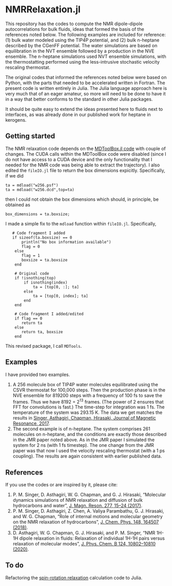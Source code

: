 # NMRRelaxation.jl

This repository has the codes to compute the NMR dipole-dipole autocorrelations for bulk fluids, ideas that formed the basis of the references noted below. The following examples are included for reference: (1) bulk water modeled using the TIP4P potential, and (2) bulk n-heptane described by the CGenFF potential. The water simulations are based on equilibration in the NVT ensemble followed by a production in the NVE ensemble. The n-heptane simulations used NVT ensemble simulations, with the thermostatting performed using the less-intrusive stochastic velocity rescaling thermostat. 


The original codes that informed the references noted below were based on Python, with the parts that needed to be accelerated written in Fortran. The present code is written entirely in Julia. The Julia language approach here is very much that of an eager amateur, so more will need to be done to have it in a way that better conforms to the standard in other Julia packages.  

It should be quite easy to extend the ideas presented here to fluids next to interfaces, as was already done in our published work for heptane in kerogens. 

## Getting started

The NMR relaxation code depends on the [MDToolBox.jl code](https://github.com/matsunagalab/MDToolbox.jl) with couple of changes. The CUDA calls within the MDToolBox code were disabled (since I do not have access to a CUDA device and the only functionality that I needed for the NMR code was being able to extract the trajectory).  I also edited the ``fileIO.jl`` file to return the box dimensions expicitly. Specifically, if we did
```
ta = mdload("w256.psf")
ta = mdload("w256.dcd",top=ta)
```
then I could not obtain the box dimensions which should, in principle, be obtained as
```
box_dimensions = ta.boxsize;
```

I made a simple fix to the ``mdload`` function within  ``fileIO.jl``. Specifically, 

```
   # Code fragment I added 
   if sizeof(ta.boxsize) == 0
       println("No box information available")
       flag = 0
    else
       flag = 1
       boxsize = ta.boxsize
    end

    # Original code 
    if !isnothing(top)
        if isnothing(index)
            ta = [top[0, :]; ta]
        else
            ta = [top[0, index]; ta]
        end
    end

    # Code fragment I added/edited
    if flag == 0
       return ta
    else
       return ta, boxsize
    end
```
This revised package, I call ``MDTools``. 

## Examples 

I have provided two examples. 
1) A 256 molecule box of TIP4P water molecules equilibrated using the CSVR thermostat for 100,000 steps. Then the production phase is in the NVE ensemble for 819200 steps with a frequency of 100 fs to save the frames. Thus we have 8192 = 2<sup>13</sup> frames. (The power of 2 ensures that FFT for convolutions is fast.) The time-step for integration was 1 fs. The temperature of the system was 293.15 K. The data we get matches the results in [Singer, Asthagiri, Chapman, Hirasaki, Journal of Magnetic Resonance, 2017](10.1016/j.jmr.2017.02.001). 
2)  The second example is of n-heptane. The system comprises 261 molecules on n-heptane, and the conditions are exactly those described in the JMR paper noted above. As in the JMR paper I simulated the system for 2 ns (with 1 fs timestep). The one change from the JMR paper was that now I used the velocity rescaling thermostat (with a 1 ps coupling). The results are again consistent with earlier published data. 

## References

If you use the codes or are inspired by it, please cite:

1) P. M. Singer, D. Asthagiri, W. G. Chapman, and G. J. Hirasaki, “Molecular dynamics simulations of
NMR relaxation and diffusion of bulk hydrocarbons and water”, [J. Magn. Reson. 277, 15–24 (2017)](https://dx.doi.org/10.1016/j.jmr.2017.02.001). 
2) P. M. Singer, D. Asthagiri, Z. Chen, A. Valiya Parambathu, G. J. Hirasaki, and W. G. Chapman,
“Role of internal motions and molecular geometry on the NMR relaxation of hydrocarbons”, 
[J. Chem. Phys. 148, 164507 (2018)](https://dx.doi.org/10.1063/1.5023240).
3) D. Asthagiri, W. G. Chapman, G. J. Hirasaki, and P. M. Singer, “NMR 1H-1H dipole relaxation in
fluids: Relaxation of individual 1H-1H pairs versus relaxation of molecular modes”, 
[J. Phys. Chem. B 124, 10802–10810 (2020)](https://dx.doi.org/10.1021/acs.jpcb.0c08078).

## To do

Refactoring the [spin-rotation relaxation](https://dx.doi.org/10.1063/1.5027097) calculation code to Julia. 
